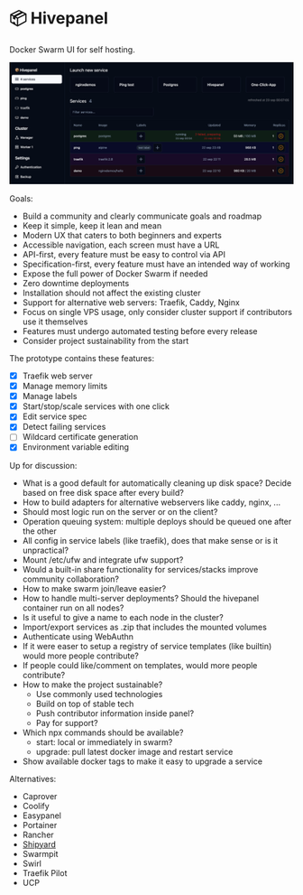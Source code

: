 # 📦 Hivepanel

Docker Swarm UI for self hosting.

![Preview](public/screenshot.png)

Goals:

- Build a community and clearly communicate goals and roadmap
- Keep it simple, keep it lean and mean
- Modern UX that caters to both beginners and experts
- Accessible navigation, each screen must have a URL
- API-first, every feature must be easy to control via API
- Specification-first, every feature must have an intended way of working
- Expose the full power of Docker Swarm if needed
- Zero downtime deployments
- Installation should not affect the existing cluster
- Support for alternative web servers: Traefik, Caddy, Nginx
- Focus on single VPS usage, only consider cluster support if contributors use it themselves
- Features must undergo automated testing before every release
- Consider project sustainability from the start

The prototype contains these features:

- [x] Traefik web server
- [x] Manage memory limits
- [x] Manage labels
- [x] Start/stop/scale services with one click
- [x] Edit service spec
- [x] Detect failing services
- [ ] Wildcard certificate generation
- [x] Environment variable editing

Up for discussion:

- What is a good default for automatically cleaning up disk space? Decide based on free disk space after every build?
- How to build adapters for alternative webservers like caddy, nginx, ...
- Should most logic run on the server or on the client?
- Operation queuing system: multiple deploys should be queued one after the other
- All config in service labels (like traefik), does that make sense or is it unpractical?
- Mount /etc/ufw and integrate ufw support?
- Would a built-in share functionality for services/stacks improve community collaboration?
- How to make swarm join/leave easier?
- How to handle multi-server deployments? Should the hivepanel container run on all nodes?
- Is it useful to give a name to each node in the cluster?
- Import/export services as .zip that includes the mounted volumes
- Authenticate using WebAuthn
- If it were easer to setup a registry of service templates (like builtin) would more people contribute?
- If people could like/comment on templates, would more people contribute?
- How to make the project sustainable?
  - Use commonly used technologies
  - Build on top of stable tech
  - Push contributor information inside panel?
  - Pay for support?
- Which npx commands should be available?
  - start: local or immediately in swarm?
  - upgrade: pull latest docker image and restart service
- Show available docker tags to make it easy to upgrade a service

Alternatives:

- Caprover
- Coolify
- Easypanel
- Portainer
- Rancher
- [Shipyard](https://shipyard-project.com/)
- Swarmpit
- Swirl
- Traefik Pilot
- UCP
